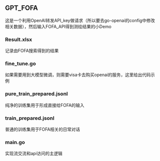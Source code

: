 ## GPT_FOFA
这是一个利用OpenAI转发API_key做请求（所以要去go-openai的config中修改相关数据），然后输入FOFA_API得到测绘结果的小Demo

### Result.xlsx
记录由FOFA搜索得到的结果

### fine_tune.go
如果需要用到大模型微调，则需要visa卡去购买openai的服务，这里给出代码示例

### pure_train_prepared.jsonl
纯净的训练集用于形成直接给FOFA的输入

### train_prepared.jsonl
普通的训练集用于FOFA相关的日常对话

### main.go
实现流交流和api访问的主逻辑
